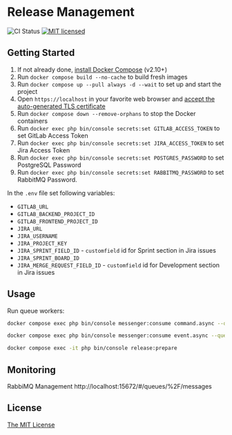 Release Management
===============================

![CI Status](https://github.com/Invis1ble/release-management/actions/workflows/ci.yml/badge.svg?event=push)
[![MIT licensed](https://img.shields.io/badge/license-MIT-blue.svg)](./LICENSE)


Getting Started
---------------

1. If not already done, [install Docker Compose](https://docs.docker.com/compose/install/) (v2.10+)
2. Run `docker compose build --no-cache` to build fresh images
3. Run `docker compose up --pull always -d --wait` to set up and start the project
4. Open `https://localhost` in your favorite web browser and [accept the auto-generated TLS certificate](https://stackoverflow.com/a/15076602/1352334)
5. Run `docker compose down --remove-orphans` to stop the Docker containers
6. Run `docker exec php bin/console secrets:set GITLAB_ACCESS_TOKEN` to set GitLab Access Token
7. Run `docker exec php bin/console secrets:set JIRA_ACCESS_TOKEN` to set Jira Access Token
8. Run `docker exec php bin/console secrets:set POSTGRES_PASSWORD` to set PostgreSQL Password
9. Run `docker exec php bin/console secrets:set RABBITMQ_PASSWORD` to set RabbitMQ Password.

In the `.env` file set following variables:

- `GITLAB_URL`
- `GITLAB_BACKEND_PROJECT_ID`
- `GITLAB_FRONTEND_PROJECT_ID`
- `JIRA_URL`
- `JIRA_USERNAME`
- `JIRA_PROJECT_KEY`
- `JIRA_SPRINT_FIELD_ID` - `customfield` id for Sprint section in Jira issues
- `JIRA_SPRINT_BOARD_ID`
- `JIRA_MERGE_REQUEST_FIELD_ID` - `customfield` id for Development section in Jira issues


Usage
-----

Run queue workers:
```sh
docker compose exec php bin/console messenger:consume command.async --queues=commands -vvv
```

```sh
docker compose exec php bin/console messenger:consume event.async --queues=events -vvv
```

```sh
docker compose exec -it php bin/console release:prepare
```


Monitoring
----------

RabbiMQ Management http://localhost:15672/#/queues/%2F/messages


License
-------

[The MIT License](./LICENSE)
